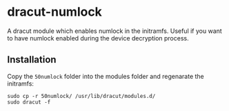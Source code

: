 # dracut-numlock

A dracut module which enables numlock in the initramfs. Useful if you want to
have numlock enabled during the device decryption process.

## Installation

Copy the `50numlock` folder into the modules folder and regenarate the
initramfs:

```
sudo cp -r 50numlock/ /usr/lib/dracut/modules.d/
sudo dracut -f
```

